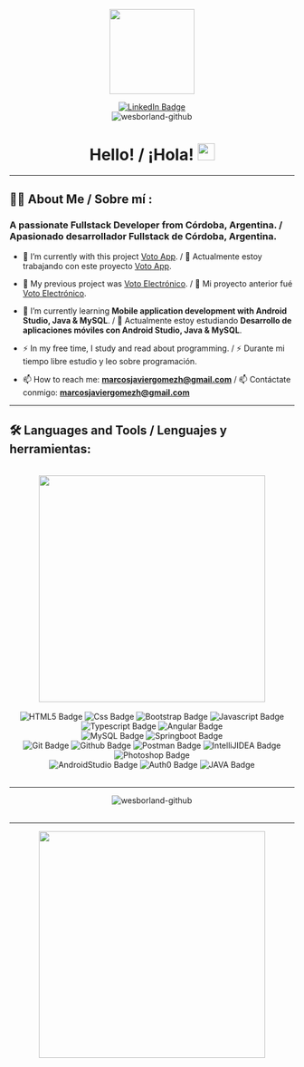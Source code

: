 <div id="header" align="center">

<img src="https://media.giphy.com/media/nrxsKSeEuBUnAZKXQj/giphy.gif" width="150"></img>

</div>

<div id="badges" align="center">
  <a href="mailto:https://www.linkedin.com/in/marcos-j-gomez/">
    <img src="https://img.shields.io/badge/LinkedIn-0A66C2?style=for-the-badge&logo=linkedin&logoColor=white" alt="LinkedIn Badge"/>
  </a>
<br>
<img src="https://komarev.com/ghpvc/?username=wesborland-github&label=Profile%20views&color=0e75b6&style=flat" alt="wesborland-github"/>
</div>

<h1 align="center">
Hello! / ¡Hola!
<img src="https://media.giphy.com/media/hvRJCLFzcasrR4ia7z/giphy.gif" width="30px"/>
</h1>

---

## :man_technologist: About Me / Sobre mí :


### A passionate Fullstack Developer from Córdoba, Argentina. / Apasionado desarrollador Fullstack de Córdoba, Argentina.

- 🔭 I’m currently with this project [Voto App](https://github.com/Full-Juan-Ortega/VotoElectronicoAndroid). / 🔭 Actualmente estoy trabajando con este proyecto [Voto App](https://github.com/Full-Juan-Ortega/VotoElectronicoAndroid).
- 🔭 My previous project was [Voto Electrónico](https://github.com/PPROF2-2022ProgWeb/g31-aula1-votoelectronico-g31). / 🔭 Mi proyecto anterior fué [Voto Electrónico](https://github.com/PPROF2-2022ProgWeb/g31-aula1-votoelectronico-g31).

- :seedling: I’m currently learning **Mobile application development with Android Studio, Java & MySQL**. / :seedling: Actualmente estoy estudiando **Desarrollo de aplicaciones móviles con Android Studio, Java & MySQL**.

- :zap: In my free time, I study and read about programming. / :zap: Durante mi tiempo libre estudio y leo sobre programación.

- :mailbox: How to reach me:  **marcosjaviergomezh@gmail.com** / :mailbox: Contáctate conmigo:  **marcosjaviergomezh@gmail.com**

---

## :hammer_and_wrench: Languages and Tools / Lenguajes y herramientas:

<br>
<div align="center">
<img src="https://media.giphy.com/media/xUA7bdpLxQhsSQdyog/giphy.gif" width="400"/>
</div>
<br>
<div align="center">
<img src="https://img.shields.io/badge/html5-E34F26?style=for-the-badge&logo=HTML5&logoColor=white" alt="HTML5 Badge"/>
<img src="https://img.shields.io/badge/CSS-black?style=for-the-badge&logo=CSS3&logoColor=red" alt="Css Badge"/>
<img src="https://img.shields.io/badge/Bootstrap-563D7C?style=for-the-badge&logo=bootstrap&logoColor=white" alt="Bootstrap Badge"/>
<img src="https://img.shields.io/badge/Javascript-F7DF1E?style=for-the-badge&logo=javascript&logoColor=black" alt="Javascript Badge"/>
<img src="https://img.shields.io/badge/typescript-3178C6?style=for-the-badge&logo=TypeScript&logoColor=white" alt="Typescript Badge"/>
<img src="https://img.shields.io/badge/Angular-DD0031?style=for-the-badge&logo=angular&logoColor=white" alt="Angular Badge"/>
<br>
<img src="https://img.shields.io/badge/MySQL-blue?style=for-the-badge&logo=MySQL&logoColor=FFF" alt="MySQL Badge"/>
<img src="https://img.shields.io/badge/Springboot-6DB33F?style=for-the-badge&logo=springboot&logoColor=black" alt="Springboot Badge"/>
<br>
<img src="https://img.shields.io/badge/Git-F05032?style=for-the-badge&logo=git&logoColor=white" alt="Git Badge"/>
<img src="https://img.shields.io/badge/GitHub-181717?style=for-the-badge&logo=github&logoColor=white" alt="Github Badge"/>
<img src="https://img.shields.io/badge/Postman-FF6C37?style=for-the-badge&logo=postman&logoColor=white" alt="Postman Badge"/>
<img src="https://img.shields.io/badge/intellijidea-000000?style=for-the-badge&logo=intellijidea&logoColor=white" alt="IntelliJIDEA Badge"/>
<img src="https://img.shields.io/badge/adobephotoshop-31A8FF?style=for-the-badge&logo=adobephotoshop&logoColor=white" alt="Photoshop Badge"/>
<br>
<img src="https://img.shields.io/badge/androidstudio-3DDC84?style=for-the-badge&logo=androidstudio&logoColor=white" alt="AndroidStudio Badge"/>
<img src="https://img.shields.io/badge/Auth0-black?style=for-the-badge&logo=auth0&logoColor=white" alt="Auth0 Badge"/>
<img src="https://img.shields.io/badge/java-FF160B?style=for-the-badge" alt="JAVA Badge"/>
</div>
<br>

---

<div align="center">
<img src="https://github-readme-stats.vercel.app/api?username=wesborland-github&show_icons=true&locale=en" alt="wesborland-github" />
</div>
<br>

---

<div align="center">
  <img src="https://media.giphy.com/media/xsE65jaPsUKUo/giphy.gif" width="400"/>
</div>

